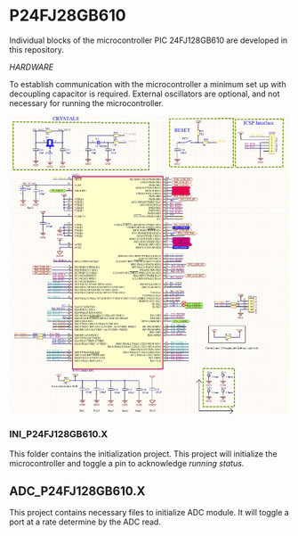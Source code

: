 # P24FJ28GB610
Individual blocks of the microcontroller PIC 24FJ128GB610 are developed in this repository.

_HARDWARE_

To establish communication with the microcontroller a minimum set up with decoupling capacitor is required. 
External oscillators are optional, and not necessary for running the microcontroller.


![Alt text](Pictures/GeneralPIC.jpg)

### INI_P24FJ128GB610.X
This folder contains the initialization project. This project will initialize the microcontroller and toggle a pin to acknowledge *running status*.

## ADC_P24FJ128GB610.X
This project contains necessary files to initialize ADC module. It will toggle a port at a rate determine by the ADC read.